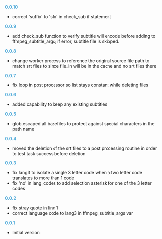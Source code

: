 
**<span style="color:#56adda">0.0.10</span>**
- correct 'suffix' to 'sfx' in check_sub if statement

**<span style="color:#56adda">0.0.9</span>**
- add check_sub function to verify subtitle will encode before adding to ffmpeg_subtitle_args; if error, subtitle file is skipped.

**<span style="color:#56adda">0.0.8</span>**
- change worker process to reference the original source file path to match srt files to since file_in will be in the cache and no srt files there

**<span style="color:#56adda">0.0.7</span>**
- fix loop in post processor so list stays constant while deleting files

**<span style="color:#56adda">0.0.6</span>**
- added capability to keep any existing subtitles

**<span style="color:#56adda">0.0.5</span>**
- glob.escaped all basefiles to protect against special characters in the path name

**<span style="color:#56adda">0.0.4</span>**
- moved the deletion of the srt files to a post processing routine in order to test task success before deletion

**<span style="color:#56adda">0.0.3</span>**
- fix lang3 to isolate a single 3 letter code when a two letter code translates to more than 1 code
- fix 'no' in lang_codes to add selection asterisk for one of the 3 letter codes

**<span style="color:#56adda">0.0.2</span>**
- fix stray quote in line 1
- correct language code to lang3 in ffmpeg_subtitle_args var

**<span style="color:#56adda">0.0.1</span>**
- Initial version
